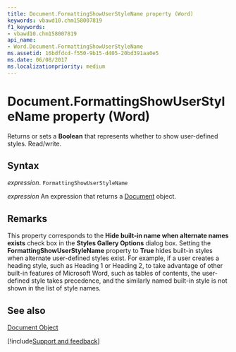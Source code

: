 ```yaml
---
title: Document.FormattingShowUserStyleName property (Word)
keywords: vbawd10.chm158007819
f1_keywords:
- vbawd10.chm158007819
api_name:
- Word.Document.FormattingShowUserStyleName
ms.assetid: 16bdfdcd-f550-9b15-d405-20bd391aa0e5
ms.date: 06/08/2017
ms.localizationpriority: medium
---
```



# Document.FormattingShowUserStyleName property (Word)

Returns or sets a **Boolean** that represents whether to show user-defined styles. Read/write.


## Syntax

_expression_. `FormattingShowUserStyleName`

 _expression_ An expression that returns a [Document](./Word.Document.md) object.


## Remarks

This property corresponds to the **Hide built-in name when alternate names exists** check box in the **Styles Gallery Options** dialog box. Setting the **FormattingShowUserStyleName** property to **True** hides built-in styles when alternate user-defined styles exist. For example, if a user creates a heading style, such as Heading 1 or Heading 2, to take advantage of other built-in features of Microsoft Word, such as tables of contents, the user-defined style takes precedence, and the similarly named built-in style is not shown in the list of style names.


## See also


[Document Object](Word.Document.md)

[!include[Support and feedback](~/includes/feedback-boilerplate.md)]